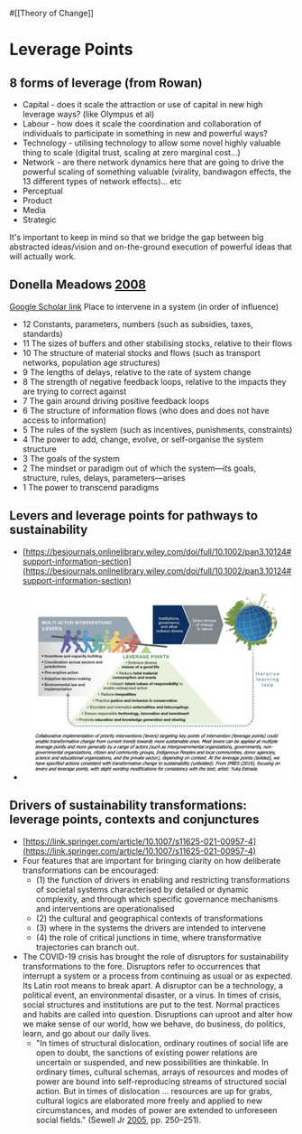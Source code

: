 #[[Theory of Change]] 
# Leverage Points
## 8 forms of leverage (from Rowan)
- Capital - does it scale the attraction or use of capital in new high leverage ways? (like Olympus et al)
- Labour - how does it scale the coordination and collaboration of individuals to participate in something in new and powerful ways?
- Technology - utilising technology to allow some novel highly valuable thing to scale (digital trust, scaling at zero marginal cost...)
- Network - are there network dynamics here that are going to drive the powerful scaling of something valuable (virality, bandwagon effects, the 13 different types of network effects)... etc
- Perceptual
- Product
- Media
- Strategic

It's important to keep in mind so that we bridge the gap between big abstracted ideas/vision and on-the-ground execution of powerful ideas that will actually work. 
## Donella Meadows [2008](https://books.google.ca/books?hl=en&lr=&id=CpbLAgAAQBAJ&oi=fnd&pg=PR9&ots=LAn8q4vCV2&sig=Nn3LaZE7LeXgKIWlRaxeGgLHFIw&redir_esc=y#v=onepage&q&f=false)
[Google Scholar link](https://books.google.ca/books?hl=en&lr=&id=CpbLAgAAQBAJ&oi=fnd&pg=PR9&ots=LAn8q4vCV2&sig=Nn3LaZE7LeXgKIWlRaxeGgLHFIw&redir_esc=y#v=onepage&q&f=false)
Place to intervene in a system (in order of influence)
- 12 Constants, parameters, numbers (such as subsidies, taxes, standards)
- 11 The sizes of buffers and other stabilising stocks, relative to their flows
- 10 The structure of material stocks and flows (such as transport networks, population age structures)
- 9 The lengths of delays, relative to the rate of system change
- 8 The strength of negative feedback loops, relative to the impacts they are trying to correct against
- 7 The gain around driving positive feedback loops
- 6 The structure of information flows (who does and does not have access to information)
- 5 The rules of the system (such as incentives, punishments, constraints)
- 4 The power to add, change, evolve, or self-organise the system structure
- 3 The goals of the system
- 2 The mindset or paradigm out of which the system—its goals, structure, rules, delays, parameters—arises
- 1 The power to transcend paradigms


## Levers and leverage points for pathways to sustainability
- [https://besjournals.onlinelibrary.wiley.com/doi/full/10.1002/pan3.10124#support-information-section](https://besjournals.onlinelibrary.wiley.com/doi/full/10.1002/pan3.10124#support-information-section) 
- ![image.png](attachments/caa1b5c6-8d38-49eb-a351-5cdcd8ea88a7.png)

## Drivers of sustainability transformations: leverage points, contexts and conjunctures
- [https://link.springer.com/article/10.1007/s11625-021-00957-4](https://link.springer.com/article/10.1007/s11625-021-00957-4) 
- Four features that are important for bringing clarity on how deliberate transformations can be encouraged:
	- (1) the function of drivers in enabling and restricting transformations of societal systems characterised by detailed or dynamic complexity, and through which specific governance mechanisms and interventions are operationalised
	- (2) the cultural and geographical contexts of transformations
	- (3) where in the systems the drivers are intended to intervene
	- (4) the role of critical junctions in time, where transformative trajectories can branch out.
- The COVID-19 crisis has brought the role of disruptors for sustainability transformations to the fore. Disruptors refer to occurrences that interrupt a system or a process from continuing as usual or as expected. Its Latin root means to break apart. A disruptor can be a technology, a political event, an environmental disaster, or a virus. In times of crisis, social structures and institutions are put to the test. Normal practices and habits are called into question. Disruptions can uproot and alter how we make sense of our world, how we behave, do business, do politics, learn, and go about our daily lives.
	- "In times of structural dislocation, ordinary routines of social life are open to doubt, the sanctions of existing power relations are uncertain or suspended, and new possibilities are thinkable. In ordinary times, cultural schemas, arrays of resources and modes of power are bound into self-reproducing streams of structured social action. But in times of dislocation … resources are up for grabs, cultural logics are elaborated more freely and applied to new circumstances, and modes of power are extended to unforeseen social fields." (Sewell Jr [2005](https://link.springer.com/article/10.1007/s11625-021-00957-4#ref-CR63), pp. 250–251).
